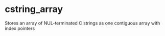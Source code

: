 # cstring_array
Stores an array of NUL-terminated C strings as one contiguous array with index pointers
